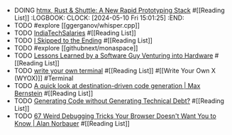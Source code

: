 - DOING [htmx, Rust & Shuttle: A New Rapid Prototyping Stack](https://www.shuttle.rs/blog/2023/10/25/htmx-with-rust) #[[Reading List]]
  :LOGBOOK:
  CLOCK: [2024-05-10 Fri 15:01:25]
  :END:
- TODO #explore [[ggerganov/whisper.cpp]]
- TODO [IndiaTechSalaries](https://indiatechsalaries.com/) #[[Reading List]]
- TODO [I Skipped to the Ending](https://danangell.com/blog/posts/i-skipped-to-the-ending/) #[[Reading List]]
- TODO #explore [[githubnext/monaspace]]
- TODO [Lessons Learned by a Software Guy Venturing into Hardware](https://sidecart.xyz/blog/2023/11/01/lessons-learned-by-software-guy-venturing-into-hardware/) #[[Reading List]]
- TODO [write your own terminal](https://flak.tedunangst.com/post/write-your-own-terminal) #[[Reading List]] #[[Write Your Own X (WYOX)]] #Terminal
- TODO [A quick look at destination-driven code generation | Max Bernstein](https://bernsteinbear.com/blog/ddcg/) #[[Reading List]]
- TODO [Generating Code without Generating Technical Debt?](https://sourcery.ai/blog/chatgpt-maintainable-code/) #[[Reading List]]
- TODO [67 Weird Debugging Tricks Your Browser Doesn't Want You to Know | Alan Norbauer](https://alan.norbauer.com/articles/browser-debugging-tricks) #[[Reading List]]